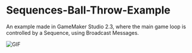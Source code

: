# Sequences-Ball-Throw-Example

An example made in GameMaker Studio 2.3, where the main game loop is controlled by a Sequence, using Broadcast Messages.

![GIF](https://s7.gifyu.com/images/ballthrow_prototype_0.gif)
